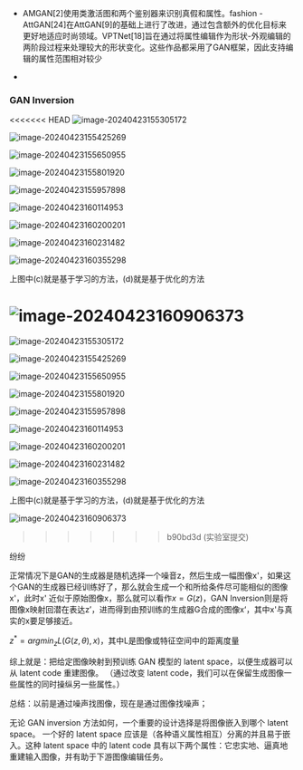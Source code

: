 

- AMGAN[2]使用类激活图和两个鉴别器来识别真假和属性。fashion -AttGAN[24]在AttGAN[9]的基础上进行了改进，通过包含额外的优化目标来更好地适应时尚领域。VPTNet[18]旨在通过将属性编辑作为形状-外观编辑的两阶段过程来处理较大的形状变化。这些作品都采用了GAN框架，因此支持编辑的属性范围相对较少

- 

### GAN Inversion

<<<<<<< HEAD
![image-20240423155305172](https://raw.githubusercontent.com/poinne/md-pic/main/image-20240423155305172.png)

![image-20240423155425269](https://raw.githubusercontent.com/poinne/md-pic/main/image-20240423155801920.png)

![image-20240423155650955](https://raw.githubusercontent.com/poinne/md-pic/main/image-20240423155425269.png)

![image-20240423155801920](https://raw.githubusercontent.com/poinne/md-pic/main/image-20240423155650955.png)

![image-20240423155957898](https://raw.githubusercontent.com/poinne/md-pic/main/image-20240423155957898.png)

![image-20240423160114953](https://raw.githubusercontent.com/poinne/md-pic/main/image-20240423160231482.png)

![image-20240423160200201](https://raw.githubusercontent.com/poinne/md-pic/main/image-20240423160114953.png)

![image-20240423160231482](https://raw.githubusercontent.com/poinne/md-pic/main/image-20240423160200201.png)

![image-20240423160355298](https://raw.githubusercontent.com/poinne/md-pic/main/image-20240423160355298.png)

上图中(c)就是基于学习的方法，(d)就是基于优化的方法

![image-20240423160906373](https://raw.githubusercontent.com/poinne/md-pic/main/image-20240423160906373.png)
=======
![image-20240423155305172](https://raw.githubusercontent.com/poinne/md-pic/main/image-20240423155305172.png)

![image-20240423155425269](https://raw.githubusercontent.com/poinne/md-pic/main/image-20240423155801920.png)

![image-20240423155650955](https://raw.githubusercontent.com/poinne/md-pic/main/image-20240423155425269.png)

![image-20240423155801920](https://raw.githubusercontent.com/poinne/md-pic/main/image-20240423155650955.png)

![image-20240423155957898](https://raw.githubusercontent.com/poinne/md-pic/main/image-20240423155957898.png)

![image-20240423160114953](https://raw.githubusercontent.com/poinne/md-pic/main/image-20240423160231482.png)

![image-20240423160200201](https://raw.githubusercontent.com/poinne/md-pic/main/image-20240423160114953.png)

![image-20240423160231482](https://raw.githubusercontent.com/poinne/md-pic/main/image-20240423160200201.png)

![image-20240423160355298](https://raw.githubusercontent.com/poinne/md-pic/main/image-20240423160355298.png)

上图中(c)就是基于学习的方法，(d)就是基于优化的方法

![image-20240423160906373](https://raw.githubusercontent.com/poinne/md-pic/main/image-20240423160906373.png)
>>>>>>> b90bd3d (实验室提交)



纷纷



正常情况下是GAN的生成器是随机选择一个噪音z，然后生成一幅图像x'，如果这个GAN的生成器已经训练好了，那么就会生成一个和所给条件尽可能相似的图像x'，此时x' 近似于原始图像x，那么就可以看作$x=G(z)$，GAN Inversion则是将图像x映射回潜在表达z’，进而得到由预训练的生成器G合成的图像x‘，其中x'与真实的x要足够接近。

$z^* = arg min_zL(G(z,\theta),x)$，其中L是图像或特征空间中的距离度量

综上就是：把给定图像映射到预训练 GAN 模型的 latent space，以便生成器可以从 latent code 重建图像。  （通过改变 latent code，我们可以在保留生成图像一些属性的同时操纵另一些属性。）

总结：以前是通过噪声找图像，现在是通过图像找噪声；





无论 GAN inversion 方法如何，一个重要的设计选择是将图像嵌入到哪个 latent space。 一个好的 latent space 应该是（各种语义属性相互）分离的并且易于嵌入。这种 latent space 中的 latent code 具有以下两个属性：它忠实地、逼真地重建输入图像，并有助于下游图像编辑任务。


